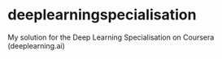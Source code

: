 # deeplearningspecialisation
My solution for the Deep Learning Specialisation on Coursera (deeplearning.ai)
